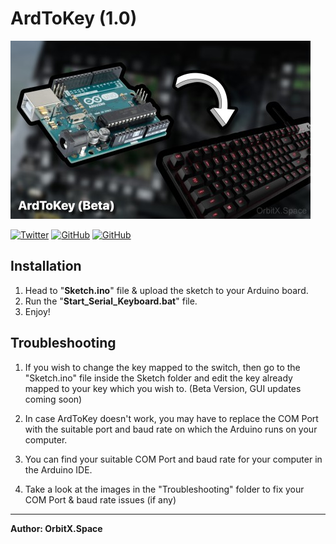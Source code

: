 # ArdToKey (1.0)

![ArdToKey(Beta)](ArdToKey_Banner.jpg)

<a href='https://twitter.com/OrbitX_Space?t=jEPMn_Dx5wny0qKDew298Q&s=08' target="_blank"><img alt='Twitter' src='https://img.shields.io/badge/OrbitX.Space-100000?style=flat&logo=Twitter&logoColor=white&labelColor=08a4f6&color=2f3136'/></a>
<a href='' target="_blank"><img alt='GitHub' src='https://img.shields.io/badge/GitHub-Passing-100000?style=flat&logo=GitHub&logoColor=white&labelColor=2b3838&color=2aae48'/></a>
<a href='' target="_blank"><img alt='GitHub' src='https://img.shields.io/badge/License-GNU-100000?style=flat&logo=GitHub&logoColor=white&labelColor=2b3838&color=c7ba00'/></a>

## Installation

1. Head to "**Sketch.ino**" file & upload the sketch to your Arduino board.
2. Run the "**Start_Serial_Keyboard.bat**" file.
3. Enjoy!

## Troubleshooting

1. If you wish to change the key mapped to the switch, then go to the "Sketch.ino" file inside the Sketch folder and edit the key already mapped to your key which you wish to. (Beta Version, GUI updates coming soon)

2. In case ArdToKey doesn't work, you may have to replace the COM Port with the suitable port and baud rate on which the Arduino runs on your computer.

3. You can find your suitable COM Port and baud rate for your computer in the Arduino IDE.	

4. Take a look at the images in the "Troubleshooting" folder to fix your COM Port & baud rate issues (if any)

***
**Author: OrbitX.Space**
